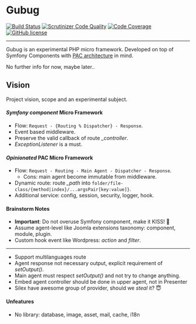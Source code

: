 # Gubug

[![Build Status](https://travis-ci.org/qaharmdz/gubug.svg?branch=master)](https://travis-ci.org/qaharmdz/gubug)
[![Scrutinizer Code Quality](https://scrutinizer-ci.com/g/qaharmdz/gubug/badges/quality-score.png?b=master)](https://scrutinizer-ci.com/g/qaharmdz/gubug/)
[![Code Coverage](https://scrutinizer-ci.com/g/qaharmdz/gubug/badges/coverage.png?b=master)](https://scrutinizer-ci.com/g/qaharmdz/gubug/)
[![GitHub license](https://img.shields.io/github/license/qaharmdz/gubug.svg)](https://github.com/qaharmdz/gubug/blob/master/LICENSE)

---

Gubug is an experimental PHP micro framework. Developed on top of Symfony Components with [PAC architecture](https://en.wikipedia.org/wiki/Presentation-abstraction-control) in mind.

No further info for now, maybe later..

## Vision
Project vision, scope and an experimental subject.

#### _Symfony component_ Micro Framework
- Flow: ```Request - {Routing % Dispatcher} - Response```.
- Event based middleware.
- Preserve the valid callback of route _\_controller_.
- _ExceptionListener_ is a must.

#### _Opinionated_ PAC Micro Framework
- Flow: ```Request - Routing - Main Agent - Dispatcher - Response```.
    - Cons: main agent become immutable from middleware.
- Dynamic route: route _\_path_ into ```folder/file-class/{method|index}/...argsPair[key:value]}```.
- Additional service: config, session, security, logger, hook.

#### Brainstorm Notes
- __Important__: Do not overuse Symfony component, make it KISS! :kiss:
- Assume agent-level like Joomla extensions taxonomy: component, module, plugin.
- Custom hook event like Wordpress: _action_ and _filter_.
---
- Support multilanguages route
- Agent response not necessary output, explicit requirement of _setOutput()_.
- Main agent must respect _setOutput()_ and not try to change anything.
- Embed agent controller should be done in upper agent, not in Presenter
- Silex have awesome group of provider, should we _steal_ it? :innocent:

#### Unfeatures
- No library: database, image, asset, mail, cache, i18n

